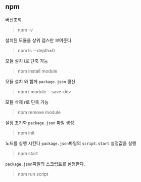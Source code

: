 npm
---
버전조회
> npm -v

설치된 모듈을 상위 뎁스만 보여준다.
> npm ls --depth=0

모듈 설치 i로 단축 가능
> npm install module

모듈 설치 와 함께 `package.json` 갱신
> npm i module --save-dev

모듈 삭제 r로 단축 가능
> npm remove module

설정 초기화 `package.json` 파일 생성
> npm init

노드를 실행 시킨다 `package.json`파일의 `script.start` 설정값을 실행
> npm start

`package.json`파일의 스크립트를 실행한다.
> npm run script
